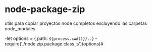 # node-package-zip

utils para copiar proyectos node completos excluyendo las carpetas node_modules 

-let options = { path: `${process.cwd()}/..`}
-require('./node.zip.package.class.js')(options)#